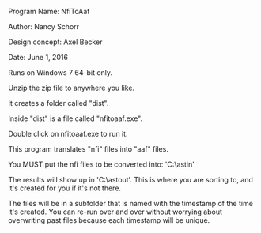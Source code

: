 Program Name: NfiToAaf

Author:  Nancy Schorr

Design concept:  Axel Becker

Date: June 1, 2016 

Runs on Windows 7 64-bit only. 

Unzip the zip file to anywhere you like.

It creates a folder called "dist".

Inside "dist" is a file called "nfitoaaf.exe".

Double click on nfitoaaf.exe to run it.

This program translates "nfi" files into "aaf" files.


You MUST put the nfi files to be converted into:  'C:\astin'    

The results will show up in 'C:\astout'. This is where you are sorting to, and it's created for you if it's not there.

The files will be in a subfolder that is named with the timestamp of the time it's created. You can re-run over and over without worrying about overwriting past files because each timestamp will be unique.
